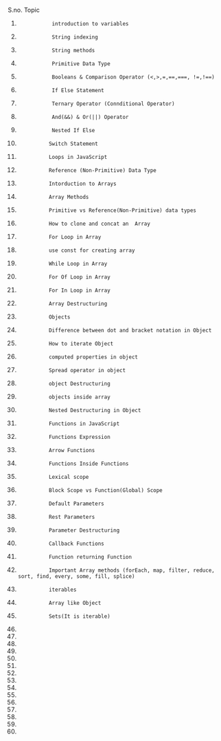 <!------------------------------------ Index of all Topics in javascript. ------------------------------------>

<!---------------------------------- file no. 1 ---------------------------------->

S.no.             Topic                  

1.                introduction to variables

2.                String indexing

3.                String methods

4.                Primitive Data Type

5.                Booleans & Comparison Operator (<,>,=,==,===, !=,!==)

<!---------------------------------- file no. 2 ---------------------------------->

6.                If Else Statement

7.                Ternary Operator (Connditional Operator)

8.                And(&&) & Or(||) Operator

9.                Nested If Else

10.               Switch Statement

11.               Loops in JavaScript

<!---------------------------------- file no. 3 ---------------------------------->

12.               Reference (Non-Primitive) Data Type

13.               Intorduction to Arrays

14.               Array Methods

15.               Primitive vs Reference(Non-Primitive) data types

16.               How to clone and concat an  Array

17.               For Loop in Array

18.               use const for creating array

19.               While Loop in Array

20.               For Of Loop in Array

21.               For In Loop in Array

22.               Array Destructuring

23.               Objects

24.               Difference between dot and bracket notation in Object

25.               How to iterate Object

26.               computed properties in object

27.               Spread operator in object

28.               object Destructuring

29.               objects inside array

30.               Nested Destructuring in Object

<!---------------------------------- file no. 4 ---------------------------------->

31.               Functions in JavaScript

32.               Functions Expression

33.               Arrow Functions

34.               Functions Inside Functions

35.               Lexical scope

36.               Block Scope vs Function(Global) Scope

37.               Default Parameters

38.               Rest Parameters

39.               Parameter Destructuring

40.               Callback Functions

41.               Function returning Function

<!---------------------------------- file no. 5 ---------------------------------->

42.               Important Array methods (forEach, map, filter, reduce, sort, find, every, some, fill, splice)

43.               iterables

44.               Array like Object

45.               Sets(It is iterable)

<!---------------------------------- file no. 6 ---------------------------------->

46.

47.

48.

49.

50.

51.

52.

53.

54.

55.

56.

57.

58.

59.

60.


